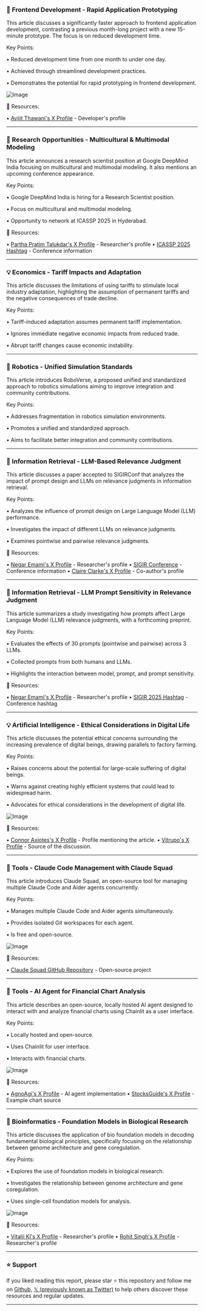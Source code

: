 ### 🤖 Frontend Development - Rapid Application Prototyping

This article discusses a significantly faster approach to frontend application development, contrasting a previous month-long project with a new 15-minute prototype.  The focus is on reduced development time.

Key Points:

• Reduced development time from one month to under one day.

• Achieved through streamlined development practices.

• Demonstrates the potential for rapid prototyping in frontend development.


![Image](https://pbs.twimg.com/amplify_video_thumb/1908089820553043968/img/YYHpIySQ7JMHk1Xo.jpg)

🔗 Resources:

• [Avijit Thawani's X Profile](https://x.com/thawani_avijit) - Developer's profile


---
### 🤖  Research Opportunities - Multicultural & Multimodal Modeling

This article announces a research scientist position at Google DeepMind India focusing on multicultural and multimodal modeling.  It also mentions an upcoming conference appearance.

Key Points:

• Google DeepMind India is hiring for a Research Scientist position.

• Focus on multicultural and multimodal modeling.


• Opportunity to network at ICASSP 2025 in Hyderabad.


🔗 Resources:

• [Partha Pratim Talukdar's X Profile](https://x.com/partha_p_t) - Researcher's profile
• [ICASSP 2025 Hashtag](https://x.com/hashtag/icassp2025?src=hashtag_click) - Conference information


---
### 💡 Economics - Tariff Impacts and Adaptation

This article discusses the limitations of using tariffs to stimulate local industry adaptation, highlighting the assumption of permanent tariffs and the negative consequences of trade decline.

Key Points:

• Tariff-induced adaptation assumes permanent tariff implementation.

• Ignores immediate negative economic impacts from reduced trade.

•  Abrupt tariff changes cause economic instability.


---
### 🤖 Robotics - Unified Simulation Standards

This article introduces RoboVerse, a proposed unified and standardized approach to robotics simulations aiming to improve integration and community contributions.

Key Points:

• Addresses fragmentation in robotics simulation environments.

• Promotes a unified and standardized approach.

• Aims to facilitate better integration and community contributions.


---
### 🤖  Information Retrieval - LLM-Based Relevance Judgment

This article discusses a paper accepted to SIGIRConf that analyzes the impact of prompt design and LLMs on relevance judgments in information retrieval.

Key Points:

•  Analyzes the influence of prompt design on Large Language Model (LLM) performance.

• Investigates the impact of different LLMs on relevance judgments.

• Examines pointwise and pairwise relevance judgments.


🔗 Resources:

• [Negar Emami's X Profile](https://x.com/NegarEmpr) - Researcher's profile
• [SIGIR Conference](https://x.com/SIGIRConf) - Conference information
• [Claire Clarke's X Profile](https://x.com/claclarke) - Co-author's profile


---
### 🤖 Information Retrieval -  LLM Prompt Sensitivity in Relevance Judgment

This article summarizes a study investigating how prompts affect Large Language Model (LLM) relevance judgments, with a forthcoming preprint.

Key Points:

• Evaluates the effects of 30 prompts (pointwise and pairwise) across 3 LLMs.

• Collected prompts from both humans and LLMs.

•  Highlights the interaction between model, prompt, and prompt sensitivity.


🔗 Resources:

• [Negar Emami's X Profile](https://x.com/NegarEmpr) - Researcher's profile
• [SIGIR 2025 Hashtag](https://x.com/hashtag/SIGIR2025?src=hashtag_click) - Conference hashtag


---
### 💡 Artificial Intelligence - Ethical Considerations in Digital Life

This article discusses the potential ethical concerns surrounding the increasing prevalence of digital beings, drawing parallels to factory farming.

Key Points:

•  Raises concerns about the potential for large-scale suffering of digital beings.


• Warns against creating highly efficient systems that could lead to widespread harm.

• Advocates for ethical considerations in the development of digital life.


![Image](https://pbs.twimg.com/ext_tw_video_thumb/1907994698993766400/pu/img/nZppEw27fmGVa8Im.jpg)

🔗 Resources:

• [Connor Axiotes's X Profile](https://x.com/connoraxiotes) - Profile mentioning the article.
• [Vitrupo's X Profile](https://x.com/vitrupo) - Source of the discussion.


---
### 🚀 Tools - Claude Code Management with Claude Squad

This article introduces Claude Squad, an open-source tool for managing multiple Claude Code and Aider agents concurrently.

Key Points:

• Manages multiple Claude Code and Aider agents simultaneously.

• Provides isolated Git workspaces for each agent.

• Is free and open-source.


![Image](https://pbs.twimg.com/ext_tw_video_thumb/1907887681721266177/pu/img/D37EjHtKPXergpkc.jpg)

🔗 Resources:

• [Claude Squad GitHub Repository](https://github.com/smtg-ai/claude-squad) -  Open-source project


---
### 🚀 Tools - AI Agent for Financial Chart Analysis

This article describes an open-source, locally hosted AI agent designed to interact with and analyze financial charts using Chainlit as a user interface.

Key Points:

•  Locally hosted and open-source.

•  Uses Chainlit for user interface.


•  Interacts with financial charts.


![Image](https://pbs.twimg.com/amplify_video_thumb/1908071459865432064/img/LLCCDK5IJCCbACRo.jpg)

🔗 Resources:

• [AgnoAgi's X Profile](https://x.com/AgnoAgi) - AI agent implementation
• [StocksGuide's X Profile](https://x.com/stocksguide_) - Example chart source


---
### 🤖 Bioinformatics - Foundation Models in Biological Research

This article discusses the application of bio foundation models in decoding fundamental biological principles, specifically focusing on the relationship between genome architecture and gene coregulation.

Key Points:

• Explores the use of foundation models in biological research.

•  Investigates the relationship between genome architecture and gene coregulation.

• Uses single-cell foundation models for analysis.


![Image](https://pbs.twimg.com/media/GnteFdpW8AAbqJ9?format=jpg&name=small)

🔗 Resources:

• [Vitalii Kl's X Profile](https://x.com/vitaliikl) - Researcher's profile
• [Rohit Singh's X Profile](https://x.com/rohitsingh8080) - Researcher's profile


---

### ⭐️ Support

If you liked reading this report, please star ⭐️ this repository and follow me on [Github](https://github.com/Drix10), [𝕏 (previously known as Twitter)](https://x.com/DRIX_10_) to help others discover these resources and regular updates.

---